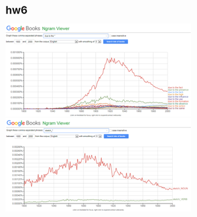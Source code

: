 # hw6
![](https://github.com/nastyaprokhorova/hw6/blob/master/граф1.png)
![](https://github.com/nastyaprokhorova/hw6/blob/master/граф2.png)
![]()
